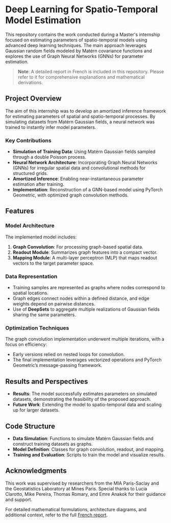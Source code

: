 # Deep Learning for Spatio-Temporal Model Estimation

This repository contains the work conducted during a Master's internship focused on estimating parameters of spatio-temporal models using advanced deep learning techniques. The main approach leverages Gaussian random fields modeled by Matérn covariance functions and explores the use of Graph Neural Networks (GNNs) for parameter estimation.

> **Note**: A detailed report in French is included in this repository. Please refer to it for comprehensive explanations and mathematical derivations.

## Project Overview

The aim of this internship was to develop an amortized inference framework for estimating parameters of spatial and spatio-temporal processes. By simulating datasets from Matérn Gaussian fields, a neural network was trained to instantly infer model parameters.

### Key Contributions
- **Simulation of Training Data**: Using Matérn Gaussian fields sampled through a double Poisson process.
- **Neural Network Architecture**: Incorporating Graph Neural Networks (GNNs) for irregular spatial data and convolutional methods for structured grids.
- **Amortized Inference**: Enabling near-instantaneous parameter estimation after training.
- **Implementation**: Reconstruction of a GNN-based model using PyTorch Geometric, with optimized graph convolution methods.

## Features

### Model Architecture
The implemented model includes:
1. **Graph Convolution**: For processing graph-based spatial data.
2. **Readout Module**: Summarizes graph features into a compact vector.
3. **Mapping Module**: A multi-layer perceptron (MLP) that maps readout vectors to the target parameter space.

### Data Representation
- Training samples are represented as graphs where nodes correspond to spatial locations.
- Graph edges connect nodes within a defined distance, and edge weights depend on pairwise distances.
- Use of **DeepSets** to aggregate multiple realizations of Gaussian fields sharing the same parameters.

### Optimization Techniques
The graph convolution implementation underwent multiple iterations, with a focus on efficiency:
- Early versions relied on nested loops for convolution.
- The final implementation leverages vectorized operations and PyTorch Geometric’s message-passing framework.

## Results and Perspectives

- **Results**: The model successfully estimates parameters on simulated datasets, demonstrating the feasibility of the proposed approach.
- **Future Work**: Extending the model to spatio-temporal data and scaling up for larger datasets.

## Code Structure

- **Data Simulation**: Functions to simulate Matérn Gaussian fields and construct training datasets as graphs.
- **Model Definition**: Classes for graph convolution, readout, and mapping.
- **Training and Evaluation**: Scripts to train the model and visualize results.

## Acknowledgments

This work was supervised by researchers from the MIA Paris-Saclay and the Geostatistics Laboratory at Mines Paris. Special thanks to Lucia Clarotto, Mike Pereira, Thomas Romary, and Emre Anakok for their guidance and support.

For detailed mathematical formulations, architecture diagrams, and additional context, refer to the full [French report](./RapportV3.ipynb).
